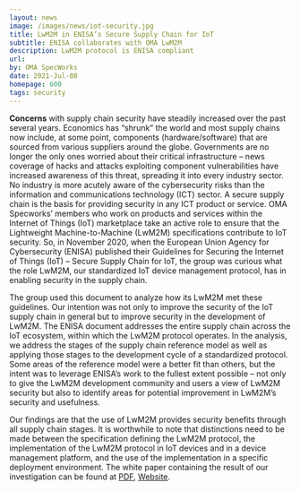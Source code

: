 ```yaml
---
layout: news
image: /images/news/iot-security.jpg
title: LwM2M in ENISA’s Secure Supply Chain for IoT
subtitle: ENISA collaborates with OMA LwM2M
description: LwM2M protocol is ENISA compliant
url: 
by: OMA SpecWorks
date: 2021-Jul-08
homepage: 600
tags: security
---
```


**Concerns** with supply chain security have steadily increased over the past several years. Economics has “shrunk” the world and most supply chains now include, at some point, components (hardware/software) that are sourced from various suppliers around the globe. Governments are no longer the only ones worried about their critical infrastructure – news coverage of hacks and attacks exploiting component vulnerabilities have increased awareness of this threat, spreading it into every industry sector. No industry is more acutely aware of the cybersecurity risks than the information and communications technology (ICT) sector.<!--more-->
A secure supply chain is the basis for providing security in any ICT product or service. OMA Specworks’ members who work on products and services within the Internet of Things (IoT) marketplace take an active role to ensure that the Lightweight Machine-to-Machine (LwM2M) specifications contribute to IoT security. So, in November 2020, when the European Union Agency for Cybersecurity (ENISA) published their Guidelines for Securing the Internet of Things (IoT) – Secure Supply Chain for IoT, the group was curious what the role LwM2M, our standardized IoT device management protocol, has in enabling security in the supply chain.

The group used this document to analyze how its LwM2M met these guidelines. Our intention was not only to improve the security of the IoT supply chain in general but to improve security in the development of LwM2M. The ENISA document addresses the entire supply chain across the IoT ecosystem, within which the LwM2M protocol operates. In the analysis, we address the stages of the supply chain reference model as well as applying those stages to the development cycle of a standardized protocol. Some areas of the reference model were a better fit than others, but the intent was to leverage ENISA’s work to the fullest extent possible – not only to give the LwM2M development community and users a view of LwM2M security but also to identify areas for potential improvement in LwM2M’s security and usefulness.

Our findings are that the use of LwM2M provides security benefits through all supply chain stages. It is worthwhile to note that distinctions need to be made between the specification defining the LwM2M protocol, the implementation of the LwM2M protocol in IoT devices and in a device management platform, and the use of the implementation in a specific deployment environment. The white paper containing the result of our investigation can be found at [PDF](http://www.openmobilealliance.org/documents/whitepapers/OMA-WP-ENISA-LwM2M-20210511-A/OMA-WP-ENISA-LwM2M-20210511-A.pdf), [Website](https://omaspecworks.org/lwm2m-in-enisas-secure-supply-chain-for-iot-v1-0/).

